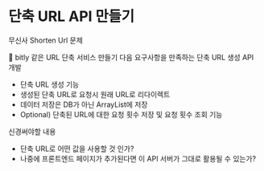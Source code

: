 # 단축 URL API 만들기
무신사 Shorten Url 문제

🦎 bitly 같은 URL 단축 서비스 만들기 다음 요구사항을 만족하는 단축 URL 생성 API 개발

- 단축 URL 생성 기능
- 생성된 단축 URL로 요청시 원래 URL로 리다이렉트
- 데이터 저장은 DB가 아닌 ArrayList에 저장
- Optional) 단축된 URL에 대한 요청 횟수 저장 및 요청 횟수 조회 기능

신경써야할 내용

- 단축 URL로 어떤 값을 사용할 것 인가?
- 나중에 프론트엔드 페이지가 추가된다면 이 API 서버가 그대로 활용될 수 있는가?
